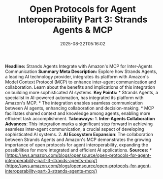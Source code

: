 ﻿---
title: "Open Protocols for Agent Interoperability Part 3: Strands Agents & MCP"
date: "2025-08-22T05:16:02"
category: "Markets"
summary: ""
slug: "open protocols for agent interoperability part 3 strands age"
source_urls:
  - "https://aws.amazon.com/blogs/opensource/open-protocols-for-agent-interoperability-part-3-strands-agents-mcp/"
seo:
  title: "Open Protocols for Agent Interoperability Part 3: Strands Agents & MCP | Hash n Hedge"
  description: ""
  keywords: ["news", "markets", "brief"]
---
**Headline:** Strands Agents Integrate with Amazon's MCP for Inter-Agents Communication  **Summary Meta Description:** Explore how Strands Agents, a leading AI technology provider, integrates its platform with Amazon's Model Context Protocol (MCP) to enhance inter-agent communication and collaboration. Learn about the benefits and implications of this integration on building more sophisticated AI systems.  **Key Points:**  * Strands Agents, a specialist in AI-powered automation, has integrated its platform with Amazon's MCP. * The integration enables seamless communication between AI agents, enhancing collaboration and decision-making. * MCP facilitates shared context and knowledge among agents, enabling more efficient task accomplishment.  **Takeaways:**  1. **Inter-Agents Collaboration Advances**: This integration marks a significant step forward in achieving seamless inter-agent communication, a crucial aspect of developing sophisticated AI systems. 2. **AI Ecosystem Expansion**: The collaboration between Strands Agents and Amazon's MCP demonstrates the growing importance of open protocols for agent interoperability, expanding the possibilities for more integrated and efficient AI applications.  **Sources:**  * [https://aws.amazon.com/blogs/opensource/open-protocols-for-agent-interoperability-part-3-strands-agents-mcp/](https://aws.amazon.com/blogs/opensource/open-protocols-for-agent-interoperability-part-3-strands-agents-mcp/) 
